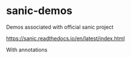 # sanic-demos
Demos associated with official sanic project

https://sanic.readthedocs.io/en/latest/index.html

With annotations